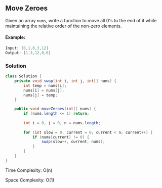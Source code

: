 ## Move Zeroes
Given an array `nums`, write a function to move all 0's to the end of it while maintaining the relative order of the non-zero elements.

#### Example:
```java
Input: [0,1,0,3,12]
Output: [1,3,12,0,0]
```

### Solution
```java
class Solution {
    private void swap(int i, int j, int[] nums) {
        int temp = nums[i];
        nums[i] = nums[j];
        nums[j] = temp;
    }

    public void moveZeroes(int[] nums) {
        if (nums.length <= 1) return;
        
        int i = 0, j = 0, n = nums.length;
        
        for (int slow = 0, current = 0; current < n; current++) {
            if (nums[current] != 0) {
                swap(slow++, current, nums);
            }
        }
    }
}
```
Time Complexity: O(n)

Space Complexity: O(1)
